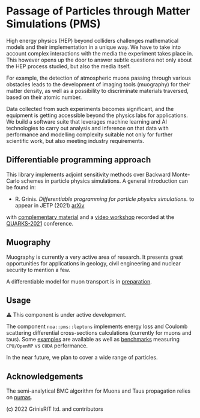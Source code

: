 # Passage of Particles through Matter Simulations (PMS) 

High energy physics (HEP) beyond colliders challenges mathematical 
models and their implementation in a unique way. 
We have to take into account complex interactions with 
the media the experiment takes place in. 
This however opens up the door to answer subtle questions 
not only about the HEP process studied, but also the media itself.

For example, the detection of atmospheric muons passing 
through various obstacles leads to the development of 
imaging tools (muography) for their matter density, 
as well as a possibility to discriminate materials traversed, 
based on their atomic number.

Data collected from such experiments becomes significant, 
and the equipment is getting accessible beyond 
the physics labs for applications. 
We build a software suite that leverages machine learning 
and AI technologies to carry out analysis and inference 
on that data with performance and modelling complexity suitable 
not only for further scientific work, 
but also meeting industry requirements.

## Differentiable programming approach

This library implements adjoint sensitivity methods
over Backward Monte-Carlo schemes in particle physics simulations. 
A general introduction can be found in:

* R. Grinis. *Differentiable programming for particle physics simulations.* 
to appear in JETP (2021) [arXiv](https://arxiv.org/abs/2108.10245)

with [complementary material](differentiable_programming_pms.ipynb) 
and a [video workshop](https://www.youtube.com/watch?v=nJm_jbX6tJc)
recorded at the 
[QUARKS-2021](https://www.youtube.com/channel/UCXdL4IpBP3LqmUO2EqNCYxA) 
conference.

## Muography

Muography is currently a very active area of research. 
It presents great opportunities for applications in geology, 
civil engineering and nuclear security to mention a few.

A differentiable model for muon transport is in 
[preparation](muography.ipynb).

## Usage

:warning: This component is under active development.

The component `noa::pms::leptons` implements
energy loss and Coulomb scattering differential cross-sections 
calculations (currently for muons and taus).
Some [examples](muon_dcs_calc.ipynb) are available as well as
[benchmarks](../../benchmark)
measuring `CPU/OpenMP` vs `CUDA` performance.

In the near future, we plan to cover
a wide range of particles.

## Acknowledgements

The semi-analytical BMC algorithm for Muons and Taus propagation relies on 
[pumas](https://github.com/niess/pumas).

(c) 2022 GrinisRIT ltd. and contributors
